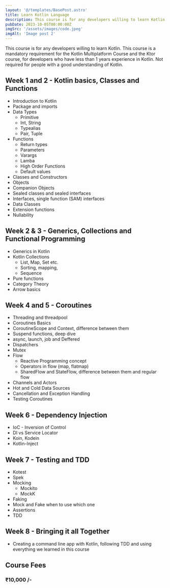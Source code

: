 ```yaml
---
layout: '@/templates/BasePost.astro'
title: Learn Kotlin Language
description: This course is for any developers willing to learn Kotlin. This course is a mandatory requirement for the Kotlin Multiplatform Course and the Ktor course, for developers who have less than 1 years experience in Kotlin. Not required for people with a good understanding of Kotlin.
pubDate: 2023-10-05T00:00:00Z
imgSrc: '/assets/images/code.jpeg'
imgAlt: 'Image post 2'
---
```

This course is for any developers willing to learn Kotlin. This course is a mandatory requirement for the Kotlin Multiplatform Course and the Ktor course, for developers who have less than 1 years experience in Kotlin. Not required for people with a good understanding of Kotlin.

## Week 1 and 2 - Kotlin basics, Classes and Functions

* Introduction to Kotlin
* Package and imports
* Data Types
    * Primitive
    * Int, String
    * Typealias
    * Pair, Tuple
* Functions
    * Return types
    * Parameters
    * Varargs
    * Lamba
    * High Order Functions
    * Default values
* Classes and Constructors
* Objects
* Companion Objects
* Sealed classes and sealed interfaces
* Interfaces, single function (SAM) interfaces
* Data Classes
* Extension functions
* Nullability


## Week 2 & 3 - Generics, Collections and Functional Programming

* Generics in Kotlin
* Kotlin Collections
    * List, Map, Set etc.
    * Sorting, mapping,
    * Sequence
* Pure functions
* Category Theory
* Arrow basics


## Week 4 and 5 - Coroutines

* Threading and threadpool
* Coroutines Basics
* CoroutineScope and Context, difference between them
* Suspend functions, deep dive
* async, launch, job and Deffered
* Dispatchers
* Mutex
* Flow
    * Reactive Programming concept
    * Operators in flow (map, flatmap)
    * SharedFlow and StateFlow, difference between them and regular flow
* Channels and Actors
* Hot and Cold Data Sources
* Cancellation and Exception Handling
* Testing Coroutines


## Week 6 - Dependency Injection

* IoC - Inversion of Control
* DI vs Service Locator
* Koin, Kodein
* Kotlin-Inject

## Week 7 - Testing and TDD

* Kotest
* Spek
* Mocking
    * Mockito
    * MockK
* Faking
* Mock and Fake when to use which one
* Assertions
* TDD


## Week 8 - Bringing it all Together

* Creating a command line app with Kotlin, following TDD and using everything we learned in this course

## Course Fees

### ₹10,000 /-
